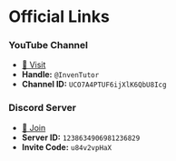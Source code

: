 # Official Links

### YouTube Channel

- [📎 Visit](https://www.youtube.com/channel/UCO7A4PTUF6ijXlK6QbU8Icg)
- **Handle:** `@InvenTutor`
- **Channel ID:** `UCO7A4PTUF6ijXlK6QbU8Icg`

### Discord Server

- [📎 Join](https://discord.gg/u84v2vpHaX)
- **Server ID:** `1238634906981236829`
- **Invite Code:** `u84v2vpHaX`

